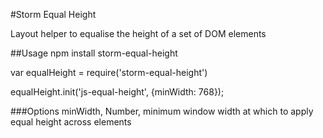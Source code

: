 #Storm Equal Height

Layout helper to equalise the height of a set of DOM elements

##Usage
npm install storm-equal-height

var equalHeight = require('storm-equal-height')

equalHeight.init('js-equal-height',  {minWidth: 768});

###Options
minWidth, Number, minimum window width at which to apply equal height across elements